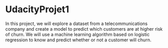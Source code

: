 # UdacityProjet1
In this project, we will explore a dataset from a telecommunications company and create a model to predict which customers are at higher risk of churn. We will use a machine learning algorithm based on logistic regression to know and predict whether or not a customer will churn. 

